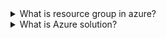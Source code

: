 <details>
  <summary>What is resource group in azure?</summary>
  
Container that holds related resources for an Azure solution.
- logical container into which Azure resources like virtual machines, storage accounts, web apps, databases, and virtual networks are deployed and managed
- Resources in a resource group share the same lifecycle. You can deploy, update, and delete all the resources in a resource group in a single coordinated operation
- 
</details>

<details>
  <summary>What is Azure solution?</summary>
  
</details>
